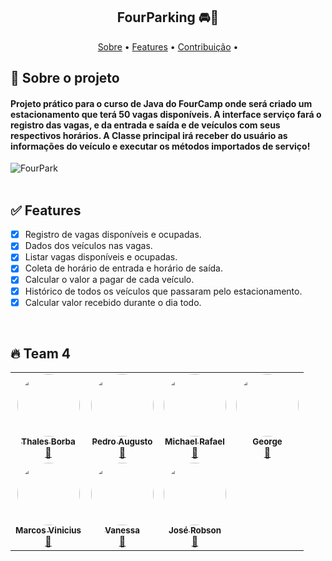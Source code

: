 <h2 align="center">FourParking  🚘🚗</h2>

<p align="center">
 <a href="#-sobre-o-projeto">Sobre</a> •
 <a href="#features">Features</a> •  
 <a href="#contribuicao">Contribuição</a> • 
</p>


## 🔎 Sobre o projeto
#### Projeto prático para o curso de Java do FourCamp onde será criado um estacionamento que terá 50 vagas disponíveis. A interface serviço fará o registro das vagas, e da entrada e saída e de veículos com seus respectivos horários. A Classe principal irá receber do usuário as informações do veículo e executar os métodos importados de serviço!
![FourPark](https://user-images.githubusercontent.com/82779533/167324956-a0a7a06b-1191-4ca1-b3fd-fe1de37413ab.png)
<br><br>

## ✅ Features

- [x] Registro de vagas disponíveis e ocupadas.
- [x] Dados dos veículos nas vagas.
- [x] Listar vagas disponíveis e ocupadas.
- [x] Coleta de horário de entrada e horário de saída.
- [x] Calcular o valor a pagar de cada veículo.
- [x] Histórico de todos os veículos que passaram pelo estacionamento.
- [x] Calcular valor recebido durante o dia todo.

<br>

## 🔥 Team 4
<table>
  
  <tr>
    <td align="center"><a href="https://github.com/ThalesBorba"><img style="border-radius: 50%;" src="https://avatars.githubusercontent.com/u/64099896?v=4" width="100px;" alt=""/><br /><sub><b>Thales Borba</b></sub></a><br /><a href="https://github.com/ThalesBorba/" title="Thales">🚀</a></td>
    <td align="center"><a href="https://github.com/pedro-augustof"><img style="border-radius: 50%;" src="https://avatars.githubusercontent.com/u/77128848?v=4" width="100px;" alt=""/><br /><sub><b>Pedro Augusto</b></sub></a><br /><a href="https://github.com/pedro-augustof" title="pedro">🚀</a></td>
    <td align="center"><a href="https://github.com/MichaelRafael"><img style="border-radius: 50%;" src="https://avatars.githubusercontent.com/u/86898305?v=4" width="100px;" alt=""/><br /><sub><b>Michael Rafael</b></sub></a><br /><a href="https://github.com/MichaelRafael" title="Michael">🚀</a></td>
    <td align="center"><a href="https://github.com/georginho1"><img style="border-radius: 50%;" src="https://avatars.githubusercontent.com/u/5865441?v=4" width="100px;" alt=""/><br /><sub><b>George</b></sub></a><br /><a href="https://github.com/georginho1" title="george">🚀</a></td>
  </tr>
  <tr>
    <td align="center"><a href="https://github.com/marcos-aha"><img style="border-radius: 50%;" src="https://avatars.githubusercontent.com/u/87346415?v=44" width="100px;" alt=""/><br /><sub><b>Marcos Vinicius</b></sub></a><br /><a href="https://github.com/marcos-aha" title="Marcos">🚀</a></td>
    <td align="center"><a href="https://github.com/xavmxs"><img style="border-radius: 50%;" src="https://avatars.githubusercontent.com/u/29954323?v=4" width="100px;" alt=""/><br /><sub><b>Vanessa</b></sub></a><br /><a href="https://github.com/xavmxs" title="Vanessa">🚀</a></td>
    <td align="center"><a href="https://github.com/robinhosz"><img style="border-radius: 50%;" src="https://avatars.githubusercontent.com/u/82779533?v=4" width="100px;" alt=""/><br /><sub><b>José Robson</b></sub></a><br /><a href="https://github.com/robinhosz" title="José Robson">🚀</a></td>
  </tr>
</table>
